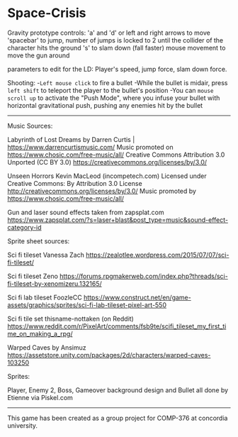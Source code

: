 # Space-Crisis
Gravity prototype controls:
'a' and 'd' or left and right arrows to move
'spacebar' to jump, number of jumps is locked to 2 until the collider of the character hits the ground
's' to slam down (fall faster)
mouse movement to move the gun around

parameters to edit for the LD:
Player's speed, jump force, slam down force.

Shooting:
-`Left mouse click` to fire a bullet
-While the bullet is midair, press `left shift` to teleport the player to the bullet's position
-You can `mouse scroll up` to activate the "Push Mode", where you infuse your bullet with horizontal gravitational push, pushing any enemies hit by the bullet

-------------------------------------------------
Music Sources:

Labyrinth of Lost Dreams by Darren Curtis | https://www.darrencurtismusic.com/
Music promoted on https://www.chosic.com/free-music/all/
Creative Commons Attribution 3.0 Unported (CC BY 3.0)
https://creativecommons.org/licenses/by/3.0/

Unseen Horrors Kevin MacLeod (incompetech.com)
Licensed under Creative Commons: By Attribution 3.0 License
http://creativecommons.org/licenses/by/3.0/
Music promoted by https://www.chosic.com/free-music/all/

Gun and laser sound effects taken from zapsplat.com
https://www.zapsplat.com/?s=laser+blast&post_type=music&sound-effect-category-id

Sprite sheet sources:

Sci fi tileset Vanessa Zach
https://zealotlee.wordpress.com/2015/07/07/sci-fi-tileset/

Sci fi tileset Zeno
https://forums.rpgmakerweb.com/index.php?threads/sci-fi-tileset-by-xenomizeru.132165/

Sci fi lab tileset FoozleCC
https://www.construct.net/en/game-assets/graphics/sprites/sci-fi-lab-tileset-pixel-art-550

Sci fi tile set thisname-nottaken (on Reddit)
https://www.reddit.com/r/PixelArt/comments/fsb9te/scifi_tileset_my_first_time_on_making_a_rpg/

Warped Caves by Ansimuz
https://assetstore.unity.com/packages/2d/characters/warped-caves-103250

Sprites:

Player, Enemy 2, Boss, Gameover background design and Bullet all done by Etienne via Piskel.com

-------------------------------------------------

This game has been created as a group project for COMP-376 at concordia university.

